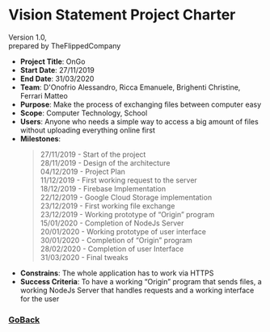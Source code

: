 # <a id="top"></a> Vision Statement Project Charter 

Version 1.0,  
prepared by TheFlippedCompany

* **Project Title**: OnGo
* **Start Date**: 27/11/2019
* **End Date**: 31/03/2020
* **Team**: D'Onofrio Alessandro, Ricca Emanuele, Brighenti Christine, Ferrari Matteo
* **Purpose**: Make the process of exchanging files between computer easy
* **Scope**: Computer Technology, School
* **Users**: Anyone who needs a simple way to access a big amount of files without uploading everything online first
* **Milestones**: 
    >27/11/2019 - Start of the project  
    28/11/2019 - Design of the architecture  
    04/12/2019 - Project Plan  
    11/12/2019 - First working request to the server  
    18/12/2019 - Firebase Implementation  
    22/12/2019 - Google Cloud Storage implementation  
    23/12/2019 - First working file exchange  
    23/12/2019 - Working prototype of “Origin” program   
    15/01/2020 - Completion of NodeJs Server  
    20/01/2020 - Working prototype of user interface  
    30/01/2020 - Completion of “Origin” program  
    28/02/2020 - Completion of user Interface  
    31/03/2020 - Final tweaks
* **Constrains**: The whole application has to work via HTTPS
* **Success Criteria**: 
    To have a working “Origin” program that sends files, a working NodeJs Server that handles requests and a working interface for the user

### [GoBack](index.md)